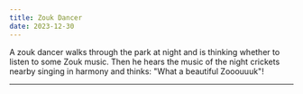 ```yaml
---
title: Zouk Dancer
date: 2023-12-30
---
```


A zouk dancer walks through the park at night and is thinking whether to listen to some Zouk music. Then he hears the music of the night crickets nearby singing in harmony and thinks: "What a beautiful Zooouuuk"!

---

